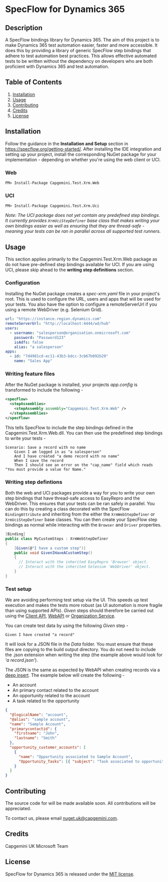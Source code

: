 # SpecFlow for Dynamics 365

## Description

A SpecFlow bindings library for Dynamics 365.
The aim of this project is to make Dynamics 365 test automation easier, faster and more accessible. It does this by providing a library of generic SpecFlow step bindings that adhere to test automation best practices. This allows effective automated tests to be written without the dependency on developers who are both proficient with Dynamics 365 and test automation.

## Table of Contents

1. [Installation](#Installation)
1. [Usage](#Usage)
1. [Contributing](#Contributing)
1. [Credits](#Credits)
1. [License](#License)

## Installation

Follow the guidance in the **Installation and Setup** section in https://specflow.org/getting-started/. After installing the IDE integration and setting up your project, install the corresponding NuGet package for your implementation - depending on whether you're using the web client or UCI.

### Web

```shell
PM> Install-Package Capgemini.Test.Xrm.Web
```

### UCI

```shell
PM> Install-Package Capgemini.Test.Xrm.Uci
```

_Note: The UCI package does not yet contain any predefined step bindings. It currently provides `XrmUciStepDefiner` base class that makes writing your own bindings easier as well as ensuring that they are thread-safe - meaning your tests can be ran in parallel across all supported test runners._

## Usage

This section applies primarily to the Capgemini.Test.Xrm&#46;Web package as do not have pre-defined step bindings available for UCI. If you are using UCI, please skip ahead to the **writing step definitions** section.

### Configuration

Installing the NuGet package creates a _spec-xrm.yaml_ file in your project's root. This is used to configure the URL, users and apps that will be used for your tests. You also have the option to configure a remoteServerUrl if you using a remote WebDriver (e.g. Selenium Grid).

```yaml
url: "https://instance.region.dynamics.com"
remoteServerUrl: "http://localhost:4444/wd/hub"
users:
  - username: "salesperson@organisation.onmicrosoft.com"
    password: "Password123"
    isAdfs: false
    alias: "a salesperson"
apps:
  - id: "7d4981cd-ec11-43b3-bdcc-3cb67b092b29"
    name: "Sales App"
```

### Writing feature files

After the NuGet package is installed, your projects _app.config_ is transformed to include the following -

```xml
<specFlow>
  <stepAssemblies>
    <stepAssembly assembly="Capgemini.Test.Xrm.Web" />
  </stepAssemblies>
</specFlow>
```

This tells SpecFlow to include the step bindings defined in the Capgemini.Test.Xrm.Web.dll. You can then use the predefined step bindings to write your tests -

```gherkin
Scenario: Save a record with no name
	Given I am logged in as "a salesperson"
	And I have created "a demo record with no name"
	When I save the record
	Then I should see an error on the "cap_name" field which reads "You must provide a value for Name."
```

### Writing step defintions

Both the web and UCI packages provide a way for you to write your own step bindings that have thread-safe access to EasyRepro and the WebDriver. This ensures that your tests can be ran safely in parallel. You can do this by creating a class decorated with the SpecFlow `BindingAttribute` and inheriting from the either the `XrmWebStepDefiner` or `XrmUciStepDefiner` base classes. You can then create your SpecFlow step bindings as normal while interacting with the `Browser` and `Driver` properties.

```csharp
[Binding]
public class MyCustomSteps : XrmWebStepDefiner
{
    [Given(@"I have a custom step")]
    public void GivenIHaveACustomStep()
    {
      // Interact with the inherited EasyRepro 'Browser' object.
      // Interact with the inherited Selenium 'WebDriver' object.
    }
}
```

### Test setup

We are avoiding performing test setup via the UI. This speeds up test execution and makes the tests more robust (as UI automation is more fragile than using supported APIs). _Given_ steps should therefore be carried out using the [Client API](client-api), [WebAPI](web-api) or [Organization Service](org-service).

You can create test data by using the following _Given_ step -

```gherkin
Given I have created "a record"
```

It will look for a JSON file in the _Data_ folder. You must ensure that these files are copying to the build output directory. You do not need to include the .json extension when writing the step (the example above would look for _'a record.json'_).

The JSON is the same as expected by WebAPI when creating records via a [deep insert](https://docs.microsoft.com/en-us/dynamics365/customer-engagement/developer/webapi/create-entity-web-api#create-related-entities-in-one-operation). The example below will create the following -

- An account
- An primary contact related to the account
- An opportunity related to the account
- A task related to the opportunity

```json
{
  "@logicalName": "account",
  "@alias": "sample account",
  "name": "Sample Account",
  "primarycontactid": {
    "firstname": "John",
    "lastname": "Smith"
  },
  "opportunity_customer_accounts": [
    {
      "name": "Opportunity associated to Sample Account",
      "Opportunity_Tasks": [{ "subject": "Task associated to opportunity" }]
    }
  ]
}
```

## Contributing

The source code for will be made available soon. All contributions will be appreciated.

To contact us, please email nuget.uk@capgemini.com.

## Credits

Capgemini UK Microsoft Team

## License

SpecFlow for Dynamics 365 is released under the [MIT license](./License).
